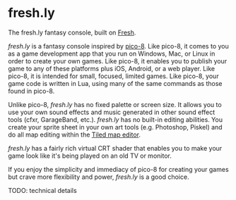 # fresh.ly
The fresh.ly fantasy console, built on [Fresh](https://github.com/ElectricToyCo/Fresh).

*fresh.ly* is a fantasy console inspired by [pico-8](https://www.lexaloffle.com/pico-8.php). Like pico-8, it comes to you as a game development app that you run on Windows, Mac, or Linux in order to create your own games. Like pico-8, it enables you to publish your game to any of these platforms plus iOS, Android, or a web player. Like pico-8, it is intended for small, focused, limited games. Like pico-8, your game code is written in Lua, using many of the same commands as those found in pico-8.

Unlike pico-8, *fresh.ly* has no fixed palette or screen size. It allows you to use your own sound effects and music generated in other sound effect tools (cfxr, GarageBand, etc.). *fresh.ly* has no built-in editing abilities. You create your sprite sheet in your own art tools (e.g. Photoshop, Piskel) and do all map editing within the [Tiled map editor](https://www.mapeditor.org).

*fresh.ly* has a fairly rich virtual CRT shader that enables you to make your game look like it's being played on an old TV or monitor.

If you enjoy the simplicity and immediacy of pico-8 for creating your games but crave more flexibility and power, *fresh.ly* is a good choice.

TODO: technical details
